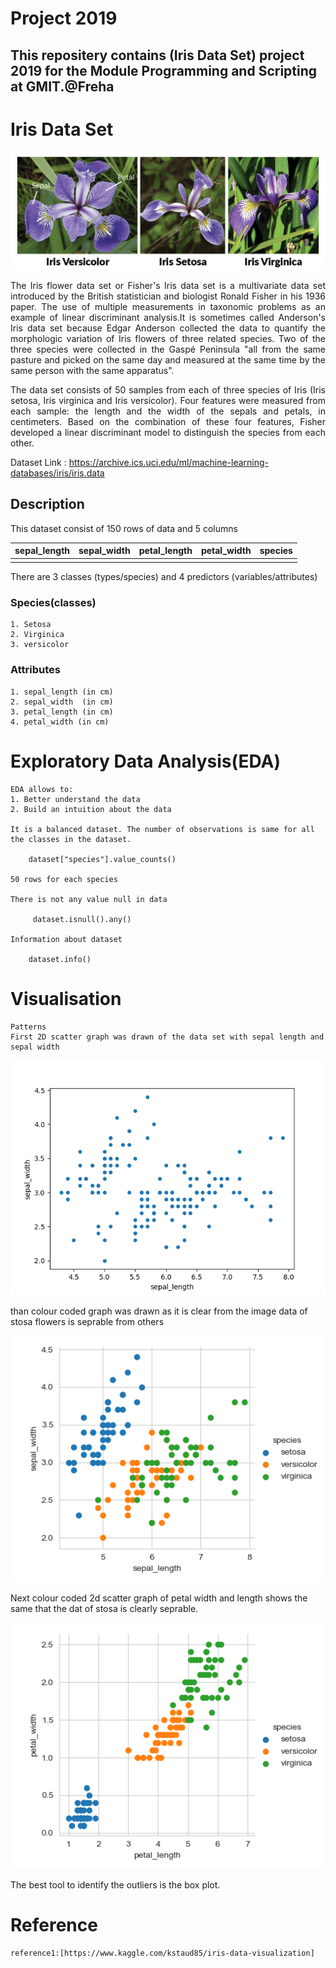 # Project 2019
This repositery contains (Iris Data Set) project 2019 for the Module
Programming and Scripting at GMIT.@Freha
---
# Iris Data Set
![](irisimage.png)
<p  align="justify">The Iris flower data set or Fisher's Iris data set is a multivariate data set introduced by the British statistician and biologist Ronald Fisher in his 1936 paper. The use of multiple measurements in taxonomic problems as an example of linear discriminant analysis.It is sometimes called Anderson's Iris data set because Edgar Anderson collected the data to quantify the morphologic variation of Iris flowers of three related species. Two of the three species were collected in the Gaspé Peninsula "all from the same pasture and picked on the same day and measured at the same time by the same person with the same apparatus".</p>
<p  align="justify">
The data set consists of 50 samples from each of three species of Iris (Iris setosa, Iris virginica and Iris versicolor). Four features were measured from each sample: the length and the width of the sepals and petals, in centimeters. Based on the combination of these four features, Fisher developed a linear discriminant model to distinguish the species from each other.</p>

Dataset Link : https://archive.ics.uci.edu/ml/machine-learning-databases/iris/iris.data

<h2>Description</h2>
This dataset consist of 150 rows of data and 5 columns 

| sepal_length  | sepal_width  | petal_length | petal_width | species  |
| :-----------: | :----------: | :----------: | :---------: | :------: |
|               |              |              |             |          |

There are 3 classes (types/species) and 4 predictors (variables/attributes) 

<h3>Species(classes)</h3>

    1. Setosa    
    2. Virginica 
    3. versicolor

<h3>Attributes</h3>

    1. sepal_length (in cm)
    2. sepal_width  (in cm)
    3. petal_length (in cm)
    4. petal_width (in cm) 
  
# Exploratory Data Analysis(EDA)
    EDA allows to:
    1. Better understand the data
    2. Build an intuition about the data

    It is a balanced dataset. The number of observations is same for all the classes in the dataset.
        
        dataset["species"].value_counts()
    
    50 rows for each species
    
    There is not any value null in data
    
         dataset.isnull().any()
    
    Information about dataset
    
        dataset.info()

# Visualisation
    Patterns
    First 2D scatter graph was drawn of the data set with sepal length and sepal width 
   ![](Figure_1.png)
    <p>than colour coded graph was drawn as it is clear from the image data of stosa flowers is seprable from others</p>
    ![](Figure_2.png)
    <p>Next colour coded 2d scatter graph of petal width and length shows the same that the dat of stosa is clearly seprable.</p>
    ![](Figure_3.png)
    <p>The best tool to identify the outliers is the box plot.</p>
# Reference
    reference1:[https://www.kaggle.com/kstaud85/iris-data-visualization]